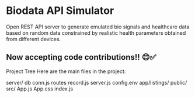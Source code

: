 # Biodata API Simulator
Open REST API server to generate emulated bio signals and healthcare data based on random data constrained by realistic health parameters obtained from different devices.

## Now accepting code contributions!! 😊✅


Project Tree
Here are the main files in the project:

server/
db
conn.js
routes
record.js
server.js
config.env
app/listings/
public/
src/
App.js
App.css
index.js

